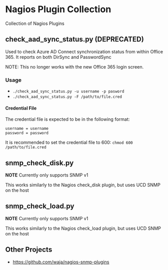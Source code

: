 # Nagios Plugin Collection

Collection of Nagios Plugins

## check_aad_sync_status.py (DEPRECATED)

Used to check Azure AD Connect synchronization status from within Office 365. It reports on both DirSync and PasswordSync

NOTE: This no longer works with the new Office 365 login screen.

### Usage

- `./check_aad_sync_status.py -u username -p pasword`
- `./check_aad_sync_status.py -F /path/to/file.cred`

#### Credential File

The credential file is expected to be in the following format:

```
username = username
password = password
```

It is recommended to set the credential file to 600: `chmod 600 /path/to/file.cred`

## snmp_check_disk.py

**NOTE** Currently only supports SNMP v1

This works similarly to the Nagios check_disk plugin, but uses UCD SNMP on the host

## snmp_check_load.py

**NOTE** Currently only supports SNMP v1

This works similarly to the Nagios check_load plugin, but uses UCD SNMP on the host

## Other Projects

* https://github.com/waja/nagios-snmp-plugins
